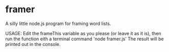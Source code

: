 # framer
A silly little node.js program for framing word lists.

USAGE:
Edit the frameThis variable as you please (or leave it as it is), then run the function eith a terminal command 'node framer.js'
The result will be printed out in the console.
